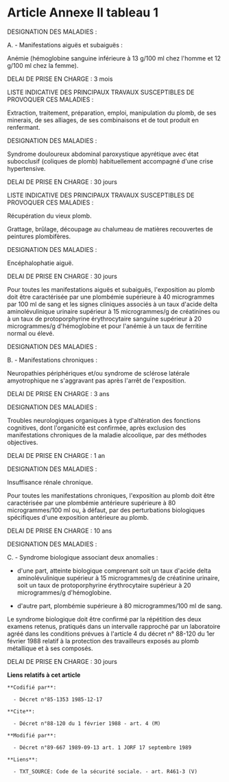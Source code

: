 # Article Annexe II tableau 1

DESIGNATION DES MALADIES :

A. - Manifestations aiguës et subaiguës :

Anémie (hémoglobine sanguine inférieure à 13 g/100 ml chez l'homme et 12 g/100 ml chez la femme).

DELAI DE PRISE EN CHARGE : 3 mois

LISTE INDICATIVE DES PRINCIPAUX TRAVAUX SUSCEPTIBLES DE PROVOQUER CES MALADIES :

Extraction, traitement, préparation, emploi, manipulation du plomb, de ses minerais, de ses alliages, de ses combinaisons et
de tout produit en renfermant.

DESIGNATION DES MALADIES :

Syndrome douloureux abdominal paroxystique apyrétique avec état subocclusif (coliques de plomb) habituellement accompagné
d'une crise hypertensive.

DELAI DE PRISE EN CHARGE : 30 jours

LISTE INDICATIVE DES PRINCIPAUX TRAVAUX SUSCEPTIBLES DE PROVOQUER CES MALADIES :

Récupération du vieux plomb.

Grattage, brûlage, découpage au chalumeau de matières recouvertes de peintures plombifères.

DESIGNATION DES MALADIES :

Encéphalophatie aiguë.

DELAI DE PRISE EN CHARGE : 30 jours

Pour toutes les manifestations aiguës et subaiguës, l'exposition au plomb doit être caractérisée par une plombémie supérieure
à 40 microgrammes par 100 ml de sang et les signes cliniques associés à un taux d'acide delta aminolévulinique urinaire
supérieur à 15 microgrammes/g de créatinines ou à un taux de protoporphyrine érythrocytaire sanguine supérieur à 20
microgrammes/g d'hémoglobine et pour l'anémie à un taux de ferritine normal ou élevé.

DESIGNATION DES MALADIES :

B. - Manifestations chroniques :

Neuropathies périphériques et/ou syndrome de sclérose latérale amyotrophique ne s'aggravant pas après l'arrêt de
l'exposition.

DELAI DE PRISE EN CHARGE : 3 ans

DESIGNATION DES MALADIES :

Troubles neurologiques organiques à type d'altération des fonctions cognitives, dont l'organicité est confirmée, après
exclusion des manifestations chroniques de la maladie alcoolique, par des méthodes objectives.

DELAI DE PRISE EN CHARGE : 1 an

DESIGNATION DES MALADIES :

Insuffisance rénale chronique.

Pour toutes les manifestations chroniques, l'exposition au plomb doit être caractérisée par une plombémie antérieure
supérieure à 80 microgrammes/100 ml ou, à défaut, par des perturbations biologiques spécifiques d'une exposition antérieure
au plomb.

DELAI DE PRISE EN CHARGE : 10 ans

DESIGNATION DES MALADIES :

C. - Syndrome biologique associant deux anomalies :

- d'une part, atteinte biologique comprenant soit un taux d'acide delta aminolévulinique supérieur à 15 microgrammes/g de
créatinine urinaire, soit un taux de protoporphyrine érythrocytaire supérieur à 20 microgrammes/g d'hémoglobine.

- d'autre part, plombémie supérieure à 80 microgrammes/100 ml de sang.

Le syndrome biologique doit être confirmé par la répétition des deux examens retenus, pratiqués dans un intervalle rapproché
par un laboratoire agréé dans les conditions prévues à l'article 4 du décret n° 88-120 du 1er février 1988 relatif à la
protection des travailleurs exposés au plomb métallique et à ses composés.

DELAI DE PRISE EN CHARGE : 30 jours

**Liens relatifs à cet article**

	**Codifié par**:

	  - Décret n°85-1353 1985-12-17

	**Cite**:

	  - Décret n°88-120 du 1 février 1988 - art. 4 (M)

	**Modifié par**:

	  - Décret n°89-667 1989-09-13 art. 1 JORF 17 septembre 1989

	**Liens**:

	  - TXT_SOURCE: Code de la sécurité sociale. - art. R461-3 (V)
